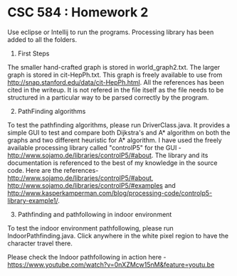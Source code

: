 # CSC 584 : Homework 2

Use eclipse or Intellij to run the programs. Processing library has been added to all the folders.

1. First Steps

The smaller hand-crafted graph is stored in world_graph2.txt.
The larger graph is stored in cit-HepPh.txt. This graph is freely available to use from http://snap.stanford.edu/data/cit-HepPh.html. All the references has been cited in the writeup. It is not refered in the file itself as the file needs to be structured in a particular way to be parsed correctly by the program.

2. PathFinding algorithms

To test the pathfinding algorithms, please run DriverClass.java. It provides a simple GUI to test and compare both Dijkstra's and A* algorithm on both the graphs and two different heuristic for A* algorithm.
I have used the freely available processing library called "controlP5" for the GUI - http://www.sojamo.de/libraries/controlP5/#about. The library and its documentation is referenced to the best of my knowledge in the source code. Here are the references- http://www.sojamo.de/libraries/controlP5/#about, http://www.sojamo.de/libraries/controlP5/#examples and http://www.kasperkamperman.com/blog/processing-code/controlp5-library-example1/. 

3. Pathfinding and pathfollowing in indoor environment

To test the indoor environment pathfollowing, please run IndoorPathfinding.java. Click anywhere in the white pixel region to have the character travel there.

Please check the Indoor pathfollowing in action here - https://www.youtube.com/watch?v=0nXZMcw15nM&feature=youtu.be

